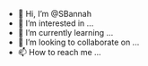 - 👋 Hi, I’m @SBannah
- 👀 I’m interested in ...
- 🌱 I’m currently learning ...
- 💞️ I’m looking to collaborate on ...
- 📫 How to reach me ...

<!---
SBannah/SBannah is a ✨ special ✨ repository because its `README.md` (this file) appears on your GitHub profile.
You can click the Preview link to take a look at your changes.
--->
